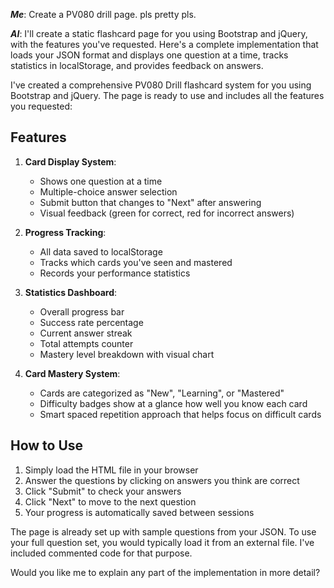 *__Me__*: Create a PV080 drill page. pls pretty pls.

*__AI__*:
I'll create a static flashcard page for you using Bootstrap and jQuery, with the features you've requested. Here's a complete implementation that loads your JSON format and displays one question at a time, tracks statistics in localStorage, and provides feedback on answers.

I've created a comprehensive PV080 Drill flashcard system for you using Bootstrap and jQuery. The page is ready to use and includes all the features you requested:

## Features

1. **Card Display System**:
   - Shows one question at a time
   - Multiple-choice answer selection
   - Submit button that changes to "Next" after answering
   - Visual feedback (green for correct, red for incorrect answers)

2. **Progress Tracking**:
   - All data saved to localStorage
   - Tracks which cards you've seen and mastered
   - Records your performance statistics

3. **Statistics Dashboard**:
   - Overall progress bar
   - Success rate percentage
   - Current answer streak
   - Total attempts counter
   - Mastery level breakdown with visual chart

4. **Card Mastery System**:
   - Cards are categorized as "New", "Learning", or "Mastered"
   - Difficulty badges show at a glance how well you know each card
   - Smart spaced repetition approach that helps focus on difficult cards

## How to Use

1. Simply load the HTML file in your browser
2. Answer the questions by clicking on answers you think are correct
3. Click "Submit" to check your answers
4. Click "Next" to move to the next question
5. Your progress is automatically saved between sessions

The page is already set up with sample questions from your JSON. To use your full question set, you would typically load it from an external file. I've included commented code for that purpose.

Would you like me to explain any part of the implementation in more detail?